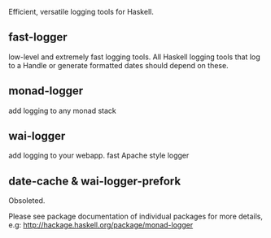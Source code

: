 Efficient, versatile logging tools for Haskell.

fast-logger
-----------
low-level and extremely fast logging tools.
All Haskell logging tools that log to a Handle or generate formatted dates should depend on these.

monad-logger
------------
add logging to any monad stack

wai-logger
----------
add logging to your webapp.
fast Apache style logger

date-cache & wai-logger-prefork
-------------------------------
Obsoleted.

Please see package documentation of individual packages for more details, e.g:
http://hackage.haskell.org/package/monad-logger
